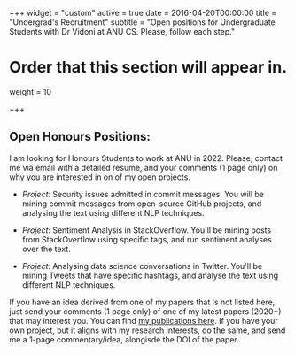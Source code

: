 +++
widget = "custom"
active = true
date = 2016-04-20T00:00:00
title = "Undergrad's Recruitment"
subtitle = "Open positions for Undergraduate Students with Dr Vidoni at ANU CS. Please, follow each step."

# Order that this section will appear in.
weight = 10

+++


## Open Honours Positions:

I am looking for Honours Students to work at ANU in 2022. Please, contact me via email with a detailed resume, and your comments (1 page only) on why you are interested in on of my open projects.

- _Project:_ Security issues admitted in commit messages. You will be mining commit messages from open-source GitHub projects, and analysing the text using different NLP techniques.

- _Project_: Sentiment Analysis in StackOverflow. You'll be mining posts from StackOverflow using specific tags, and run sentiment analyses over the text.

- _Project_: Analysing data science conversations in Twitter. You'll be mining Tweets that have specific hashtags, and analyse the text using different NLP techniques.


If you have an idea derived from one of my papers that is not listed here, just send your comments (1 page only) of one of my latest papers (2020+) that may interest you. You can find [my publications here](/publication). If you have your own project, but it aligns with my research interests, do the same, and send me a 1-page commentary/idea, alongisde the DOI of the paper.
